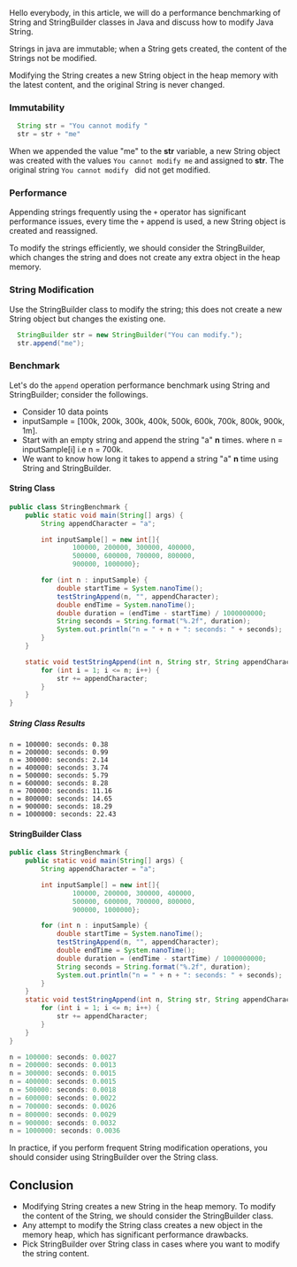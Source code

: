Hello everybody, in this article, we will do a performance benchmarking of String and StringBuilder classes in Java and discuss how to modify Java String.

Strings in java are immutable; when a String gets created, the content of the Strings not be modified. 

Modifying the String creates a new String object in the heap memory with the latest content, and the original String is never changed.
### Immutability
```java
  String str = "You cannot modify "
  str = str + "me"
```
When we appended the value "me" to the **str** variable, a new String object was created with the values `You cannot modify me` and assigned to **str**. The original string `You cannot modify ` did not get modified.

### Performance
Appending strings frequently using the `+` operator has significant performance issues, every time the `+` append is used, a new String object is created and reassigned.

To modify the strings efficiently, we should consider the StringBuilder, which changes the string and does not create any extra object in the heap memory.
### String Modification
Use the StringBuilder class to modify the string; this does not create a new String object but changes the existing one.
```java
  StringBuilder str = new StringBuilder("You can modify.");
  str.append("me");
```
### Benchmark
Let's do the `append` operation performance benchmark using String and StringBuilder; consider the followings.
 
- Consider 10 data points
 - inputSample = 
  [100k, 200k, 300k, 400k, 500k, 600k, 700k, 800k, 900k, 1m].
 - Start with an empty string and append the string "a" **n** times. where n = inputSample[i] i.e n = 700k.
 - We want to know how long it takes to append a string "a" **n** time using String and StringBuilder.
 
#### String Class
```java
public class StringBenchmark {
    public static void main(String[] args) {
        String appendCharacter = "a";

        int inputSample[] = new int[]{
                100000, 200000, 300000, 400000,
                500000, 600000, 700000, 800000,
                900000, 1000000};

        for (int n : inputSample) {
            double startTime = System.nanoTime();
            testStringAppend(n, "", appendCharacter);
            double endTime = System.nanoTime();
            double duration = (endTime - startTime) / 1000000000;
            String seconds = String.format("%.2f", duration);
            System.out.println("n = " + n + ": seconds: " + seconds);
        }
    }

    static void testStringAppend(int n, String str, String appendCharacter) {
        for (int i = 1; i <= n; i++) {
            str += appendCharacter;
        }
    }
}
```
##### String Class Results
```
n = 100000: seconds: 0.38
n = 200000: seconds: 0.99
n = 300000: seconds: 2.14
n = 400000: seconds: 3.74
n = 500000: seconds: 5.79
n = 600000: seconds: 8.28
n = 700000: seconds: 11.16
n = 800000: seconds: 14.65
n = 900000: seconds: 18.29
n = 1000000: seconds: 22.43
```

#### StringBuilder Class
```java
public class StringBenchmark {
    public static void main(String[] args) {
        String appendCharacter = "a";

        int inputSample[] = new int[]{
                100000, 200000, 300000, 400000,
                500000, 600000, 700000, 800000,
                900000, 1000000};

        for (int n : inputSample) {
            double startTime = System.nanoTime();
            testStringAppend(n, "", appendCharacter);
            double endTime = System.nanoTime();
            double duration = (endTime - startTime) / 1000000000;
            String seconds = String.format("%.2f", duration);
            System.out.println("n = " + n + ": seconds: " + seconds);
        }
    }
    static void testStringAppend(int n, String str, String appendCharacter) {
        for (int i = 1; i <= n; i++) {
            str += appendCharacter;
        }
    }
}
```

```java
n = 100000: seconds: 0.0027
n = 200000: seconds: 0.0013
n = 300000: seconds: 0.0015
n = 400000: seconds: 0.0015
n = 500000: seconds: 0.0018
n = 600000: seconds: 0.0022
n = 700000: seconds: 0.0026
n = 800000: seconds: 0.0029
n = 900000: seconds: 0.0032
n = 1000000: seconds: 0.0036

```
In practice, if you perform frequent String modification operations, you should consider using StringBuilder over the String class.
## Conclusion
- Modifying String creates a new String in the heap memory. To modify the content of the String, we should consider the StringBuilder class.
- Any attempt to modify the String class creates a new object in the memory heap, which has significant performance drawbacks.
- Pick StringBuilder over String class in cases where you want to modify the string content.
